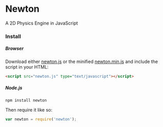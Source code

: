 # Newton
A 2D Physics Engine in JavaScript

### Install
##### Browser
Download either [newton.js](/build/newton.js) or the minified [newton.min.js](/build/newton.min.js) and include the script in your HTML:
```html
<script src="newton.js" type="text/javascript"></script>
```

##### Node.js
```
npm install newton
```
Then require it like so:
```js
var newton = require('newton');
```
